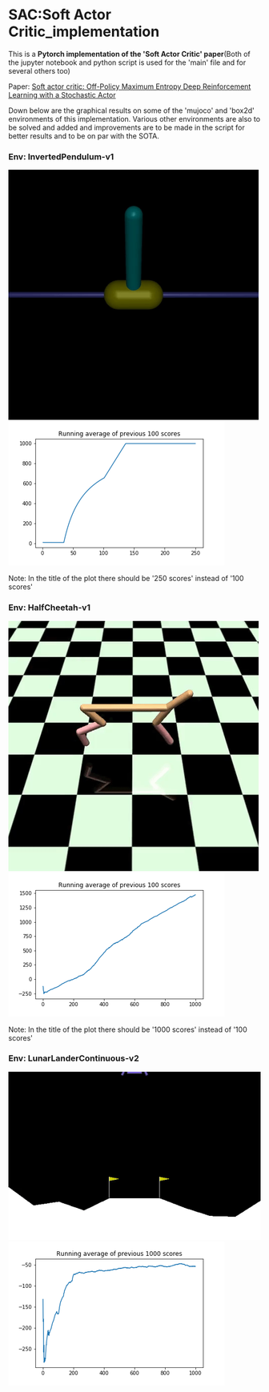 # SAC:Soft Actor Critic_implementation

This is a **Pytorch implementation of the 'Soft Actor Critic' paper**(Both of the jupyter notebook and python script is used for the 'main' file and for several others too)

Paper: [Soft actor critic: Off-Policy Maximum Entropy Deep Reinforcement Learning with a Stochastic Actor](https://arxiv.org/abs/1801.01290)


Down below are the graphical results on some of the 'mujoco' and 'box2d' environments of this implementation. Various other environments are also to be solved and added and improvements are to be made in the script for better results and to be on par with the SOTA.

### Env: InvertedPendulum-v1 
![](https://github.com/RUFFY-369/SAC_implementation/blob/master/temp/video/inverted_pendulum/openaigym.video.0.29396.video000225.gif) ![](https://github.com/RUFFY-369/SAC_implementation/blob/master/plots/Inverted_pendulum.png)

Note: In the title of the plot there should be '250 scores' instead of '100 scores'

### Env: HalfCheetah-v1 
![](https://github.com/RUFFY-369/SAC_implementation/blob/master/temp/video/half_cheetah/openaigym.video.0.36576.video000975.gif) ![](https://github.com/RUFFY-369/SAC_implementation/blob/master/plots/HalfCheetah-v1.png)

Note: In the title of the plot there should be '1000 scores' instead of '100 scores'

### Env: LunarLanderContinuous-v2 
![](https://github.com/RUFFY-369/SAC_implementation/blob/master/temp/video/Lunar_lander_cont-v2/openaigym.video.0.29980.video000975.gif)![](https://github.com/RUFFY-369/SAC_implementation/blob/master/plots/LunarLanderContinuous-v2.png)





